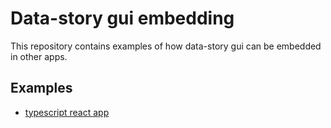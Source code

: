 # Data-story gui embedding

This repository contains examples of how data-story gui can be embedded in other apps.

## Examples

- [typescript react app](./react_typescript_app/README.md)
